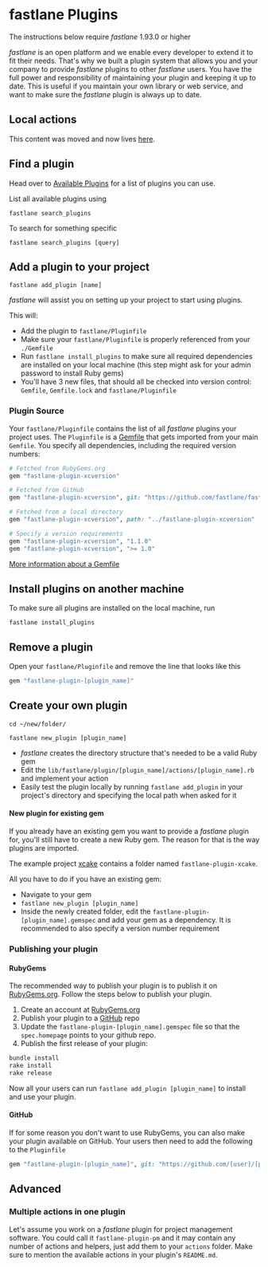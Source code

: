 # fastlane Plugins

The instructions below require _fastlane_ 1.93.0 or higher

_fastlane_ is an open platform and we enable every developer to extend it to fit their needs. That's why we built a plugin system that allows you and your company to provide _fastlane_ plugins to other _fastlane_ users. You have the full power and responsibility of maintaining your plugin and keeping it up to date. This is useful if you maintain your own library or web service, and want to make sure the _fastlane_ plugin is always up to date.

## Local actions

<script type="text/javascript">
(function () {
    var anchorMap = {
        "local-actions": "/create-action/"
    }
    var hash = window.location.hash.substring(1);
    if (hash) {
        if (anchorMap[hash]) {
            link = anchorMap[hash] + '#' + hash;
            window.location.replace(link);
        }
    }
})();
</script>

This content was moved and now lives [here](/create-action/#local-actions).

## Find a plugin

Head over to [Available Plugins](https://docs.fastlane.tools/plugins/available-plugins) for a list of plugins you can use.

List all available plugins using

```no-highlight
fastlane search_plugins
```

To search for something specific
```no-highlight
fastlane search_plugins [query]
```

## Add a plugin to your project

```no-highlight
fastlane add_plugin [name]
```

_fastlane_ will assist you on setting up your project to start using plugins.

This will:

- Add the plugin to `fastlane/Pluginfile`
- Make sure your `fastlane/Pluginfile` is properly referenced from your `./Gemfile`
- Run `fastlane install_plugins` to make sure all required dependencies are installed on your local machine (this step might ask for your admin password to install Ruby gems)
- You'll have 3 new files, that should all be checked into version control: `Gemfile`, `Gemfile.lock` and `fastlane/Pluginfile`

### Plugin Source

Your `fastlane/Pluginfile` contains the list of all _fastlane_ plugins your project uses. The `Pluginfile` is a [Gemfile](http://bundler.io/gemfile.html) that gets imported from your main `Gemfile`.
You specify all dependencies, including the required version numbers:

```ruby
# Fetched from RubyGems.org
gem "fastlane-plugin-xcversion"

# Fetched from GitHub
gem "fastlane-plugin-xcversion", git: "https://github.com/fastlane/fastlane-plugin-xcversion"

# Fetched from a local directory
gem "fastlane-plugin-xcversion", path: "../fastlane-plugin-xcversion"

# Specify a version requirements
gem "fastlane-plugin-xcversion", "1.1.0"
gem "fastlane-plugin-xcversion", ">= 1.0"
```

[More information about a Gemfile](http://bundler.io/gemfile.html)

## Install plugins on another machine

To make sure all plugins are installed on the local machine, run

```no-highlight
fastlane install_plugins
```

## Remove a plugin

Open your `fastlane/Pluginfile` and remove the line that looks like this

```ruby
gem "fastlane-plugin-[plugin_name]"
```

## Create your own plugin

```no-highlight
cd ~/new/folder/

fastlane new_plugin [plugin_name]
```

- _fastlane_ creates the directory structure that's needed to be a valid Ruby gem
- Edit the `lib/fastlane/plugin/[plugin_name]/actions/[plugin_name].rb` and implement your action
- Easily test the plugin locally by running `fastlane add_plugin` in your project's directory and specifying the local path when asked for it

#### New plugin for existing gem

If you already have an existing gem you want to provide a _fastlane_ plugin for, you'll still have to create a new Ruby gem. The reason for that is the way plugins are imported.

The example project [xcake](https://github.com/jcampbell05/xcake) contains a folder named `fastlane-plugin-xcake`.

All you have to do if you have an existing gem:

- Navigate to your gem
- `fastlane new_plugin [plugin_name]`
- Inside the newly created folder, edit the `fastlane-plugin-[plugin_name].gemspec` and add your gem as a dependency. It is recommended to also specify a version number requirement

### Publishing your plugin

#### RubyGems

The recommended way to publish your plugin is to publish it on [RubyGems.org](https://rubygems.org). Follow the steps below to publish your plugin.

1. Create an account at [RubyGems.org](https://rubygems.org)
2. Publish your plugin to a [GitHub](https://github.com) repo
3. Update the `fastlane-plugin-[plugin_name].gemspec` file so that the `spec.homepage` points to your github repo.
4. Publish the first release of your plugin:
```sh
bundle install
rake install
rake release
```

Now all your users can run `fastlane add_plugin [plugin_name]` to install and use your plugin.

#### GitHub

If for some reason you don't want to use RubyGems, you can also make your plugin available on GitHub. Your users then need to add the following to the `Pluginfile`

```ruby
gem "fastlane-plugin-[plugin_name]", git: "https://github.com/[user]/[plugin_name]"
```

## Advanced

### Multiple actions in one plugin

Let's assume you work on a _fastlane_ plugin for project management software. You could call it `fastlane-plugin-pm` and it may contain any number of actions and helpers, just add them to your `actions` folder. Make sure to mention the available actions in your plugin's `README.md`.
